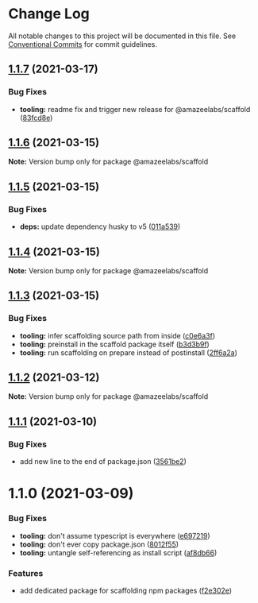 # Change Log

All notable changes to this project will be documented in this file.
See [Conventional Commits](https://conventionalcommits.org) for commit guidelines.

## [1.1.7](https://github.com/AmazeeLabs/silverback-mono/compare/@amazeelabs/scaffold@1.1.6...@amazeelabs/scaffold@1.1.7) (2021-03-17)


### Bug Fixes

* **tooling:** readme fix and trigger new release for @amazeelabs/scaffold ([83fcd8e](https://github.com/AmazeeLabs/silverback-mono/commit/83fcd8e62cb4b7d8b2e629077d922896a212509f))





## [1.1.6](https://github.com/AmazeeLabs/silverback-mono/compare/@amazeelabs/scaffold@1.1.5...@amazeelabs/scaffold@1.1.6) (2021-03-15)

**Note:** Version bump only for package @amazeelabs/scaffold





## [1.1.5](https://github.com/AmazeeLabs/silverback-mono/compare/@amazeelabs/scaffold@1.1.4...@amazeelabs/scaffold@1.1.5) (2021-03-15)


### Bug Fixes

* **deps:** update dependency husky to v5 ([011a539](https://github.com/AmazeeLabs/silverback-mono/commit/011a539e4d322e1fceb0bcef64baeaa4703a47d5))





## [1.1.4](https://github.com/AmazeeLabs/silverback-mono/compare/@amazeelabs/scaffold@1.1.3...@amazeelabs/scaffold@1.1.4) (2021-03-15)

**Note:** Version bump only for package @amazeelabs/scaffold





## [1.1.3](https://github.com/AmazeeLabs/silverback-mono/compare/@amazeelabs/scaffold@1.1.2...@amazeelabs/scaffold@1.1.3) (2021-03-15)


### Bug Fixes

* **tooling:** infer scaffolding source path from inside ([c0e6a3f](https://github.com/AmazeeLabs/silverback-mono/commit/c0e6a3f94f8d947c818bd6696678ce6efe9e8706))
* **tooling:** preinstall in the scaffold package itself ([b3d3b9f](https://github.com/AmazeeLabs/silverback-mono/commit/b3d3b9f91dcb920851099ee6042259d04ec27e41))
* **tooling:** run scaffolding on prepare instead of postinstall ([2ff6a2a](https://github.com/AmazeeLabs/silverback-mono/commit/2ff6a2a756b93f3e451402ef02e125278c3dae01))





## [1.1.2](https://github.com/AmazeeLabs/silverback-mono/compare/@amazeelabs/scaffold@1.1.1...@amazeelabs/scaffold@1.1.2) (2021-03-12)

**Note:** Version bump only for package @amazeelabs/scaffold





## [1.1.1](https://github.com/AmazeeLabs/silverback-mono/compare/@amazeelabs/scaffold@1.1.0...@amazeelabs/scaffold@1.1.1) (2021-03-10)


### Bug Fixes

* add new line to the end of package.json ([3561be2](https://github.com/AmazeeLabs/silverback-mono/commit/3561be2fd3986dc8a228aa8a8e5e6f523f40d6f0))





# 1.1.0 (2021-03-09)


### Bug Fixes

* **tooling:** don't assume typescript is everywhere ([e697219](https://github.com/AmazeeLabs/silverback-mono/commit/e697219a6703b8d2a43eb0a507ffd89a60cb8f85))
* **tooling:** don't ever copy package.json ([8012f55](https://github.com/AmazeeLabs/silverback-mono/commit/8012f551041ddf2fd44cac0f9a0b3bd22e452fb3))
* **tooling:** untangle self-referencing as install script ([af8db66](https://github.com/AmazeeLabs/silverback-mono/commit/af8db6678e5d8c19d16af61efb37375f7d4811f7))


### Features

* add dedicated package for scaffolding npm packages ([f2e302e](https://github.com/AmazeeLabs/silverback-mono/commit/f2e302e30cc8b8e27a2da291a21fb1a8ea1f9e8b))
